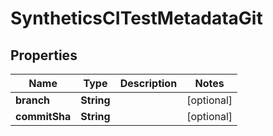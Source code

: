 

# SyntheticsCITestMetadataGit

## Properties

Name | Type | Description | Notes
------------ | ------------- | ------------- | -------------
**branch** | **String** |  |  [optional]
**commitSha** | **String** |  |  [optional]



